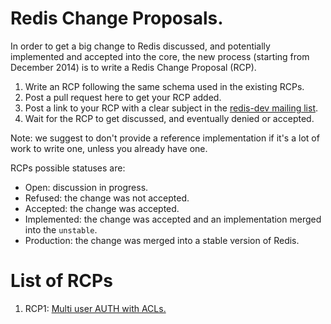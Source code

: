 Redis Change Proposals.
===

In order to get a big change to Redis discussed, and potentially implemented
and accepted into the core, the new process (starting from December 2014)
is to write a Redis Change Proposal (RCP).

1. Write an RCP following the same schema used in the existing RCPs.
2. Post a pull request here to get your RCP added.
3. Post a link to your RCP with a clear subject in the [redis-dev mailing list](https://groups.google.com/forum/#!forum/redis-dev). 
4. Wait for the RCP to get discussed, and eventually denied or accepted.

Note: we suggest to don't provide a reference implementation if it's a lot of work to write one, unless you already have one.

RCPs possible statuses are:

* Open: discussion in progress.
* Refused: the change was not accepted.
* Accepted: the change was accepted.
* Implemented: the change was accepted and an implementation merged into the `unstable`.
* Production: the change was merged into a stable version of Redis.

List of RCPs
===

1. RCP1: [Multi user AUTH with ACLs.](https://github.com/redis/redis-rcp/blob/master/RCP1.md)
